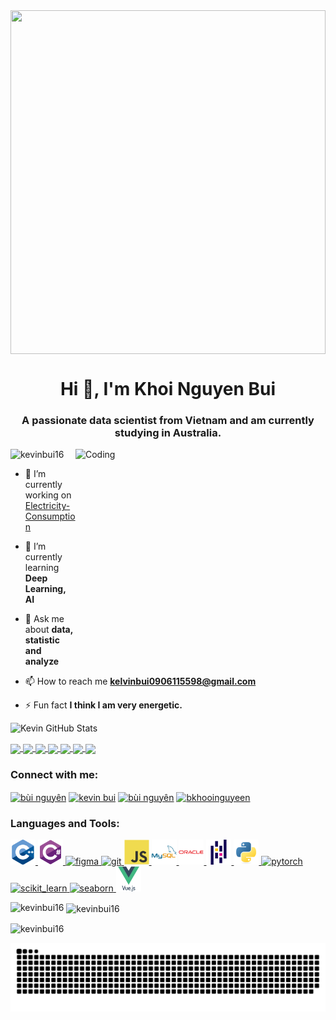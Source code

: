 <img align="center" width="100%" height="550" src="https://user-images.githubusercontent.com/75851313/151668395-5591532b-28da-46a6-9476-7c9694bcb60e.gif">
<h1 align="center">Hi 👋, I'm Khoi Nguyen Bui</h1>
<h3 align="center">A passionate data scientist from Vietnam and am currently studying in Australia.</h3>

<img align="right" alt="Coding" width="400" height="350" src="https://media4.giphy.com/media/v1.Y2lkPTc5MGI3NjExM2x2OWwwYnF2dzc3bzZoc3NrbzF5dXBkNTlubGFmZ3N6cGFuc2xjNyZlcD12MV9pbnRlcm5hbF9naWZfYnlfaWQmY3Q9Zw/FoVzfcqCDSb7zCynOp/giphy.gif">
<p align="left"> <img src="https://komarev.com/ghpvc/?username=kevinbui16&label=Profile%20views&color=0e75b6&style=flat" alt="kevinbui16" /> </p>

- 🔭 I’m currently working on [Electricity-Consumption](https://github.com/Kevinbui16/Electricity-Consumption-Prediction)

- 🌱 I’m currently learning **Deep Learning, AI**

- 💬 Ask me about **data, statistic and analyze**

- 📫 How to reach me **kelvinbui0906115598@gmail.com**

- ⚡ Fun fact **I think I am very energetic.**

![Kevin GitHub Stats](https://github-readme-stats.vercel.app/api?username=Kevinbui16&show_icons=true&theme=radical)




<a href="https://github.com/Kevinbui16/AdventureWorks-Data-Analysis">
  <!-- Change the `github-readme-stats.anuraghazra1.vercel.app` to `github-readme-stats.vercel.app`  -->
  <img align="center" src="https://github-readme-stats.anuraghazra1.vercel.app/api/pin/?username=Kevinbui16&repo=AdventureWorks-Data-Analysis&theme=radical" />
</a>   
<a href="https://github.com/Kevinbui16/Traffic-Jam-Object-Detection">
  <!-- Change the `github-readme-stats.anuraghazra1.vercel.app` to `github-readme-stats.vercel.app`  -->
  <img align="center" src="https://github-readme-stats.anuraghazra1.vercel.app/api/pin/?username=Kevinbui16&repo=Traffic-Jam-Object-Detection&theme=dark" />
</a>


<a href="https://github.com/Kevinbui16/NutriSync">
  <!-- Change the `github-readme-stats.anuraghazra1.vercel.app` to `github-readme-stats.vercel.app`  -->
  <img align="center" src="https://github-readme-stats.anuraghazra1.vercel.app/api/pin/?username=Kevinbui16&repo=NutriSync&theme=gruvbox" />
</a>    
<a href="https://github.com/Kevinbui16/HandDraw-AI">
  <!-- Change the `github-readme-stats.anuraghazra1.vercel.app` to `github-readme-stats.vercel.app`  -->
  <img align="center" src="https://github-readme-stats.anuraghazra1.vercel.app/api/pin/?username=Kevinbui16&repo=HandDraw-AI&theme=merko" />
</a>

<a href="https://github.com/Kevinbui16/Vegetable-Detection-Deep-Learning">
  <!-- Change the `github-readme-stats.anuraghazra1.vercel.app` to `github-readme-stats.vercel.app`  -->
  <img align="center" src="https://github-readme-stats.anuraghazra1.vercel.app/api/pin/?username=Kevinbui16&repo=Vegetable-Detection-Deep-Learning&theme=highcontrast" />
</a>    
<a href="https://github.com/Kevinbui16/Stroke-Detection-ML">
  <!-- Change the `github-readme-stats.anuraghazra1.vercel.app` to `github-readme-stats.vercel.app`  -->
  <img align="center" src="https://github-readme-stats.anuraghazra1.vercel.app/api/pin/?username=Kevinbui16&repo=Stroke-Detection-ML&theme=cobalt" />
</a> 

<a href="https://github.com/Kevinbui16/Electricity-Consumption-Prediction">
  <!-- Change the `github-readme-stats.anuraghazra1.vercel.app` to `github-readme-stats.vercel.app`  -->
  <img align="center" src="https://github-readme-stats.anuraghazra1.vercel.app/api/pin/?username=Kevinbui16&repo=Electricity-Consumption-Prediction&theme=synthwave" />
</a>






<h3 align="left">Connect with me:</h3>
<p align="left">
<a href="https://codepen.io/B-i-Nguy-n" target="blank"><img align="center" src="https://raw.githubusercontent.com/rahuldkjain/github-profile-readme-generator/master/src/images/icons/Social/codepen.svg" alt="bùi nguyên" height="30" width="40" /></a>
<a href="https://www.linkedin.com/in/kevin-bui-a268b5276/" target="blank"><img align="center" src="https://raw.githubusercontent.com/rahuldkjain/github-profile-readme-generator/master/src/images/icons/Social/linked-in-alt.svg" alt="kevin bui" height="30" width="40" /></a>
<a href="https://www.facebook.com/bui.nguyen.58118774/" target="blank"><img align="center" src="https://raw.githubusercontent.com/rahuldkjain/github-profile-readme-generator/master/src/images/icons/Social/facebook.svg" alt="bùi nguyên" height="30" width="40" /></a>
<a href="https://www.instagram.com/bkhooinguyeen/" target="blank"><img align="center" src="https://raw.githubusercontent.com/rahuldkjain/github-profile-readme-generator/master/src/images/icons/Social/instagram.svg" alt="bkhooinguyeen" height="30" width="40" /></a>
</p>

<h3 align="left">Languages and Tools:</h3>
<p align="left"> <a href="https://www.w3schools.com/cpp/" target="_blank" rel="noreferrer"> <img src="https://raw.githubusercontent.com/devicons/devicon/master/icons/cplusplus/cplusplus-original.svg" alt="cplusplus" width="40" height="40"/> </a> <a href="https://www.w3schools.com/cs/" target="_blank" rel="noreferrer"> <img src="https://raw.githubusercontent.com/devicons/devicon/master/icons/csharp/csharp-original.svg" alt="csharp" width="40" height="40"/> </a> <a href="https://www.figma.com/" target="_blank" rel="noreferrer"> <img src="https://www.vectorlogo.zone/logos/figma/figma-icon.svg" alt="figma" width="40" height="40"/> </a> <a href="https://git-scm.com/" target="_blank" rel="noreferrer"> <img src="https://www.vectorlogo.zone/logos/git-scm/git-scm-icon.svg" alt="git" width="40" height="40"/> </a> <a href="https://developer.mozilla.org/en-US/docs/Web/JavaScript" target="_blank" rel="noreferrer"> <img src="https://raw.githubusercontent.com/devicons/devicon/master/icons/javascript/javascript-original.svg" alt="javascript" width="40" height="40"/> </a> <a href="https://www.mysql.com/" target="_blank" rel="noreferrer"> <img src="https://raw.githubusercontent.com/devicons/devicon/master/icons/mysql/mysql-original-wordmark.svg" alt="mysql" width="40" height="40"/> </a> <a href="https://www.oracle.com/" target="_blank" rel="noreferrer"> <img src="https://raw.githubusercontent.com/devicons/devicon/master/icons/oracle/oracle-original.svg" alt="oracle" width="40" height="40"/> </a> <a href="https://pandas.pydata.org/" target="_blank" rel="noreferrer"> <img src="https://raw.githubusercontent.com/devicons/devicon/2ae2a900d2f041da66e950e4d48052658d850630/icons/pandas/pandas-original.svg" alt="pandas" width="40" height="40"/> </a> <a href="https://www.python.org" target="_blank" rel="noreferrer"> <img src="https://raw.githubusercontent.com/devicons/devicon/master/icons/python/python-original.svg" alt="python" width="40" height="40"/> </a> <a href="https://pytorch.org/" target="_blank" rel="noreferrer"> <img src="https://www.vectorlogo.zone/logos/pytorch/pytorch-icon.svg" alt="pytorch" width="40" height="40"/> </a> <a href="https://scikit-learn.org/" target="_blank" rel="noreferrer"> <img src="https://upload.wikimedia.org/wikipedia/commons/0/05/Scikit_learn_logo_small.svg" alt="scikit_learn" width="40" height="40"/> </a> <a href="https://seaborn.pydata.org/" target="_blank" rel="noreferrer"> <img src="https://seaborn.pydata.org/_images/logo-mark-lightbg.svg" alt="seaborn" width="40" height="40"/> </a> <a href="https://vuejs.org/" target="_blank" rel="noreferrer"> <img src="https://raw.githubusercontent.com/devicons/devicon/master/icons/vuejs/vuejs-original-wordmark.svg" alt="vuejs" width="40" height="40"/> </a> </p>

<p><img align="left" src="https://github-readme-stats.vercel.app/api/top-langs?username=kevinbui16&show_icons=true&locale=en&layout=compact" alt="kevinbui16" /></p>

<p>&nbsp;<img align="center" src="https://github-readme-stats.vercel.app/api?username=kevinbui16&show_icons=true&locale=en" alt="kevinbui16" /></p>

<p><img align="center" src="https://github-readme-streak-stats.herokuapp.com/?user=kevinbui16&" alt="kevinbui16" /></p>


![snake gif](https://github.com/Kevinbui16/Kevinbui16/blob/output/github-snake-dark.svg)

